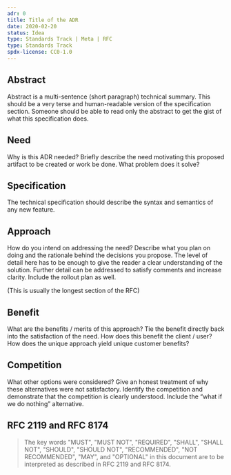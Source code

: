 ```yaml
---
adr: 0
title: Title of the ADR
date: 2020-02-20
status: Idea
type: Standards Track | Meta | RFC
type: Standards Track
spdx-license: CC0-1.0
---
```


## Abstract

<!--
Abstract is a multi-sentence (short paragraph) technical summary. This should be a very terse and human-readable version of the specification section. Someone should be able to read only the abstract to get the gist of what this specification does.
-->

Abstract is a multi-sentence (short paragraph) technical summary. This should be a very terse and human-readable version of the specification section. Someone should be able to read only the abstract to get the gist of what this specification does.

## Need

<!--
Why is this ADR needed? Briefly describe the need motivating this proposed artifact to be created or work be done. What problem does it solve?
-->

Why is this ADR needed? Briefly describe the need motivating this proposed artifact to be created or work be done. What problem does it solve?

## Specification

<!--
The technical specification should describe the syntax and semantics of any new feature.
-->

The technical specification should describe the syntax and semantics of any new feature.

## Approach

<!--
How do you intend on addressing the need? Describe what you plan on doing and the rationale behind the decisions you propose. The level of detail here has to be enough to give the reader a clear understanding of the solution. Further detail can be addressed to satisfy comments and increase clarity.
-->

How do you intend on addressing the need? Describe what you plan on doing and the rationale behind the decisions you propose. The level of detail here has to be enough to give the reader a clear understanding of the solution. Further detail can be addressed to satisfy comments and increase clarity. Include the rollout plan as well.

(This is usually the longest section of the RFC)

## Benefit

<!--
What are the benefits / merits of this approach?  Tie the benefit
directly back into the satisfaction of the need.  How does this benefit
the client / user? How does the unique approach yield unique customer benefits?

This section is not mandatory but encouraged
-->

What are the benefits / merits of this approach?  Tie the benefit
directly back into the satisfaction of the need.  How does this benefit
the client / user? How does the unique approach yield unique customer benefits?

## Competition

<!--
What other options were considered? Give an honest treatment of why
these alternatives were not satisfactory. Identify the competition and
demonstrate that the competition is clearly understood. Include the
“what if we do nothing” alternative.

This section is not mandatory but encouraged
-->

What other options were considered? Give an honest treatment of why these alternatives were not satisfactory. Identify the competition and demonstrate that the competition is clearly understood. Include the “what if we do nothing” alternative.

## RFC 2119 and RFC 8174

> The key words "MUST", "MUST NOT", "REQUIRED", "SHALL", "SHALL NOT", "SHOULD", "SHOULD NOT", "RECOMMENDED", "NOT RECOMMENDED", "MAY", and "OPTIONAL" in this document are to be interpreted as described in RFC 2119 and RFC 8174.
